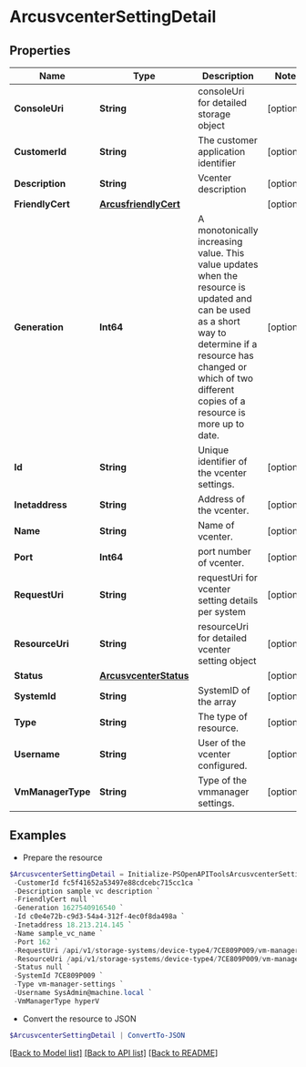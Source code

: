 # ArcusvcenterSettingDetail
## Properties

Name | Type | Description | Notes
------------ | ------------- | ------------- | -------------
**ConsoleUri** | **String** | consoleUri for detailed storage object | [optional] 
**CustomerId** | **String** | The customer application identifier | [optional] 
**Description** | **String** | Vcenter description | [optional] 
**FriendlyCert** | [**ArcusfriendlyCert**](ArcusfriendlyCert.md) |  | [optional] 
**Generation** | **Int64** | A monotonically increasing value. This value updates when the resource is updated and can be used as a short way to determine if a resource has changed or which of two different copies of a resource is more up to date. | [optional] 
**Id** | **String** | Unique identifier of the vcenter settings. | [optional] 
**Inetaddress** | **String** | Address of the vcenter. | [optional] 
**Name** | **String** | Name of vcenter. | [optional] 
**Port** | **Int64** | port number of vcenter. | [optional] 
**RequestUri** | **String** | requestUri for vcenter setting details per system  | [optional] 
**ResourceUri** | **String** | resourceUri for detailed vcenter setting object | [optional] 
**Status** | [**ArcusvcenterStatus**](ArcusvcenterStatus.md) |  | [optional] 
**SystemId** | **String** | SystemID of the array | [optional] 
**Type** | **String** | The type of resource. | [optional] 
**Username** | **String** | User of the vcenter configured. | [optional] 
**VmManagerType** | **String** | Type of the vmmanager settings. | [optional] 

## Examples

- Prepare the resource
```powershell
$ArcusvcenterSettingDetail = Initialize-PSOpenAPIToolsArcusvcenterSettingDetail  -ConsoleUri data-ops-manager/storage-systems/device-type4/SGH014XGSP/settings/system-settings `
 -CustomerId fc5f41652a53497e88cdcebc715cc1ca `
 -Description sample vc description `
 -FriendlyCert null `
 -Generation 1627540916540 `
 -Id c0e4e72b-c9d3-54a4-312f-4ec0f8da498a `
 -Inetaddress 18.213.214.145 `
 -Name sample_vc_name `
 -Port 162 `
 -RequestUri /api/v1/storage-systems/device-type4/7CE809P009/vm-manager-settings/centerid123 `
 -ResourceUri /api/v1/storage-systems/device-type4/7CE809P009/vm-manager-settings/centerid123 `
 -Status null `
 -SystemId 7CE809P009 `
 -Type vm-manager-settings `
 -Username SysAdmin@machine.local `
 -VmManagerType hyperV
```

- Convert the resource to JSON
```powershell
$ArcusvcenterSettingDetail | ConvertTo-JSON
```

[[Back to Model list]](../README.md#documentation-for-models) [[Back to API list]](../README.md#documentation-for-api-endpoints) [[Back to README]](../README.md)

